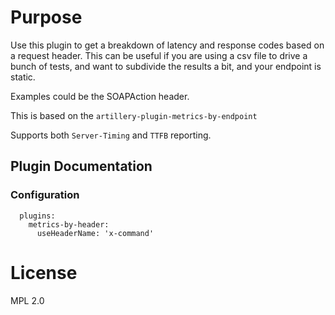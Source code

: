 # Purpose

Use this plugin to get a breakdown of latency and response codes based on a request header.
This can be useful if you are using a csv file to drive a bunch of tests, and want to subdivide the results a bit, and your endpoint is static.

Examples could be the SOAPAction header.

This is based on the `artillery-plugin-metrics-by-endpoint`

Supports both `Server-Timing` and `TTFB` reporting.

## Plugin Documentation

### Configuration
```
  plugins:
    metrics-by-header: 
      useHeaderName: 'x-command'
```



# License

MPL 2.0